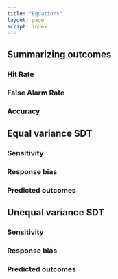 ```yaml
---
title: "Equations"
layout: page
script: index
---
```


## Summarizing outcomes

### Hit Rate

<sdt-equation-hm2hr></sdt-equation-hm2hr>

<sdt-equation-hm2hr numeric interactive hits="5" misses="5"></sdt-equation-hm2hr>

### False Alarm Rate

<sdt-equation-facr2far></sdt-equation-facr2far>

<sdt-equation-facr2far numeric interactive false-alarms="5" correct-rejections="5">
  </sdt-equation-facr2far>

### Accuracy

<sdt-equation-hmfacr2acc></sdt-equation-hmfacr2acc>

<sdt-equation-hmfacr2acc numeric interactive hits="5" misses="5"
  false-alarms="5" correct-rejections="5"></sdt-equation-hmfacr2acc>

## Equal variance SDT

### Sensitivity

<sdt-equation-hrfar2d></sdt-equation-hrfar2d>

<sdt-equation-hrfar2d numeric interactive hit-rate=".5" false-alarm-rate=".5">
  </sdt-equation-hrfar2d>

### Response bias

<sdt-equation-hrfar2c></sdt-equation-hrfar2c>

<sdt-equation-hrfar2c numeric interactive hit-rate=".5" false-alarm-rate=".5">
  </sdt-equation-hrfar2c>

### Predicted outcomes

<sdt-equation-dc2hr></sdt-equation-dc2hr>

<sdt-equation-dc2hr numeric interactive d="1" c="1"></sdt-equation-dc2hr>

<sdt-equation-dc2far></sdt-equation-dc2far>

<sdt-equation-dc2far numeric interactive d="1" c="1"></sdt-equation-dc2far>

## Unequal variance SDT

### Sensitivity

<sdt-equation-hrfar2d unequal></sdt-equation-hrfar2d>

<sdt-equation-hrfar2d unequal numeric interactive hit-rate=".5" false-alarm-rate=".5" s="2">
  </sdt-equation-hrfar2d>

### Response bias

<sdt-equation-hrfar2c unequal></sdt-equation-hrfar2c>

<sdt-equation-hrfar2c unequal numeric interactive hit-rate=".5" false-alarm-rate=".5">
  </sdt-equation-hrfar2c>

### Predicted outcomes

<sdt-equation-dc2hr unequal></sdt-equation-dc2hr>

<sdt-equation-dc2hr unequal numeric interactive d="1" c="1"></sdt-equation-dc2hr>

<sdt-equation-dc2far unequal></sdt-equation-dc2far>

<sdt-equation-dc2far unequal numeric interactive d="1" c="1"></sdt-equation-dc2far>
